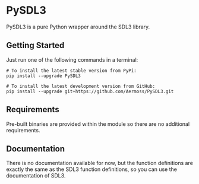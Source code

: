 # PySDL3
PySDL3 is a pure Python wrapper around the SDL3 library.

## Getting Started
Just run one of the following commands in a terminal:
```
# To install the latest stable version from PyPi:
pip install --upgrade PySDL3

# To install the latest development version from GitHub:
pip install --upgrade git+https://github.com/Aermoss/PySDL3.git
```

## Requirements
Pre-built binaries are provided within the module so there are no additional requirements.

## Documentation
There is no documentation available for now, but the function definitions are exactly the same as the SDL3 function definitions, so you can use the documentation of SDL3.
